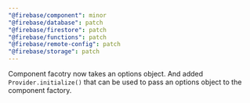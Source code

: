 ```yaml
---
"@firebase/component": minor
"@firebase/database": patch
"@firebase/firestore": patch
"@firebase/functions": patch
"@firebase/remote-config": patch
"@firebase/storage": patch
---
```


Component facotry now takes an options object. And added `Provider.initialize()` that can be used to pass an options object to the component factory.
